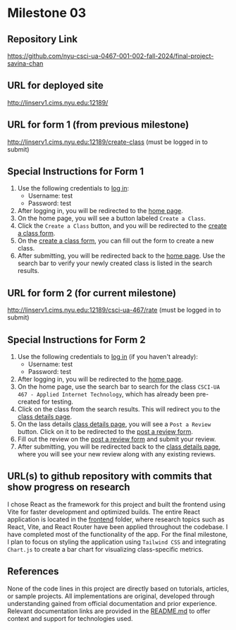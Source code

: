 Milestone 03
===

Repository Link
---
https://github.com/nyu-csci-ua-0467-001-002-fall-2024/final-project-savina-chan

URL for deployed site 
---
http://linserv1.cims.nyu.edu:12189/

URL for form 1 (from previous milestone) 
---
http://linserv1.cims.nyu.edu:12189/create-class (must be logged in to submit)

Special Instructions for Form 1
---
1. Use the following credentials to [log in](http://linserv1.cims.nyu.edu:12189/login):
    * Username: test
    * Password: test
2. After logging in, you will be redirected to the [home page](http://linserv1.cims.nyu.edu:12189/).
3. On the home page, you will see a button labeled `Create a Class`.
4. Click the `Create a Class` button, and you will be redirected to the [create a class form](http://linserv1.cims.nyu.edu:12189/create-class).
5. On the [create a class form](http://linserv1.cims.nyu.edu:12189/create-class), you can fill out the form to create a new class.
7. After submitting, you will be redirected back to the [home page](http://linserv1.cims.nyu.edu:12189/). Use the search bar to verify your newly created class is listed in the search results.

URL for form 2 (for current milestone)
---
http://linserv1.cims.nyu.edu:12189/csci-ua-467/rate (must be logged in to submit)

Special Instructions for Form 2
---
1. Use the following credentials to [log in](http://linserv1.cims.nyu.edu:12189/login) (if you haven't already):
    * Username: test
    * Password: test
2. After logging in, you will be redirected to the [home page](http://linserv1.cims.nyu.edu:12189/).
3. On the home page, use the search bar to search for the class `CSCI-UA 467 - Applied Internet Technology`, which has already been pre-created for testing.
4. Click on the class from the search results. This will redirect you to the [class details page](http://linserv1.cims.nyu.edu:12189/csci-ua-467).
5. On the lass details [class details page](http://linserv1.cims.nyu.edu:12189/csci-ua-467), you will see a `Post a Review` button. Click on it to be redirected to the [post a review form](http://linserv1.cims.nyu.edu:12189/csci-ua-467/rate).
6. Fill out the review on the [post a review form](http://linserv1.cims.nyu.edu:12189/csci-ua-467/rate) and submit your review.
7. After submitting, you will be redirected back to the [class details page](http://linserv1.cims.nyu.edu:12189/csci-ua-467), where you will see your new review along with any existing reviews.

URL(s) to github repository with commits that show progress on research
--- 
I chose React as the framework for this project and built the frontend using Vite for faster development and optimized builds. The entire React application is located in the [frontend](/frontend/) folder, where research topics such as React, Vite, and React Router have been applied throughout the codebase.
I have completed most of the functionality of the app. For the final milestone, I plan to focus on styling the application using `Tailwind CSS` and integrating `Chart.js` to create a bar chart for visualizing class-specific metrics.

References 
---
None of the code lines in this project are directly based on tutorials, articles, or sample projects. All implementations are original, developed through understanding gained from official documentation and prior experience. Relevant documentation links are provided in the [README.md](/README.md) to offer context and support for technologies used.